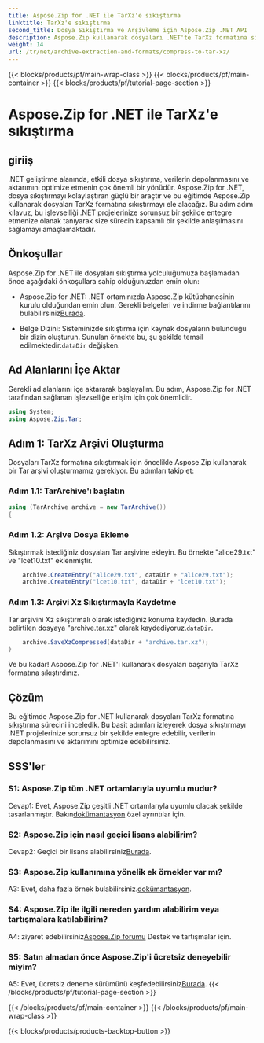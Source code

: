 ```yaml
---
title: Aspose.Zip for .NET ile TarXz'e sıkıştırma
linktitle: TarXz'e sıkıştırma
second_title: Dosya Sıkıştırma ve Arşivleme için Aspose.Zip .NET API
description: Aspose.Zip kullanarak dosyaları .NET'te TarXz formatına sıkıştırmayı öğrenin. Verimli dosya depolama ve aktarımı için adım adım kılavuzumuzu izleyin.
weight: 14
url: /tr/net/archive-extraction-and-formats/compress-to-tar-xz/
---
```


{{< blocks/products/pf/main-wrap-class >}}
{{< blocks/products/pf/main-container >}}
{{< blocks/products/pf/tutorial-page-section >}}

# Aspose.Zip for .NET ile TarXz'e sıkıştırma

## giriiş

.NET geliştirme alanında, etkili dosya sıkıştırma, verilerin depolanmasını ve aktarımını optimize etmenin çok önemli bir yönüdür. Aspose.Zip for .NET, dosya sıkıştırmayı kolaylaştıran güçlü bir araçtır ve bu eğitimde Aspose.Zip kullanarak dosyaları TarXz formatına sıkıştırmayı ele alacağız. Bu adım adım kılavuz, bu işlevselliği .NET projelerinize sorunsuz bir şekilde entegre etmenize olanak tanıyarak size sürecin kapsamlı bir şekilde anlaşılmasını sağlamayı amaçlamaktadır.

## Önkoşullar

Aspose.Zip for .NET ile dosyaları sıkıştırma yolculuğumuza başlamadan önce aşağıdaki önkoşullara sahip olduğunuzdan emin olun:

-  Aspose.Zip for .NET: .NET ortamınızda Aspose.Zip kütüphanesinin kurulu olduğundan emin olun. Gerekli belgeleri ve indirme bağlantılarını bulabilirsiniz[Burada](https://reference.aspose.com/zip/net/).

-  Belge Dizini: Sisteminizde sıkıştırma için kaynak dosyaların bulunduğu bir dizin oluşturun. Sunulan örnekte bu, şu şekilde temsil edilmektedir:`dataDir` değişken.

## Ad Alanlarını İçe Aktar

Gerekli ad alanlarını içe aktararak başlayalım. Bu adım, Aspose.Zip for .NET tarafından sağlanan işlevselliğe erişim için çok önemlidir.

```csharp
using System;
using Aspose.Zip.Tar;
```

## Adım 1: TarXz Arşivi Oluşturma

Dosyaları TarXz formatına sıkıştırmak için öncelikle Aspose.Zip kullanarak bir Tar arşivi oluşturmamız gerekiyor. Bu adımları takip et:

### Adım 1.1: TarArchive'ı başlatın

```csharp
using (TarArchive archive = new TarArchive())
{
```

### Adım 1.2: Arşive Dosya Ekleme

Sıkıştırmak istediğiniz dosyaları Tar arşivine ekleyin. Bu örnekte "alice29.txt" ve "lcet10.txt" eklenmiştir.

```csharp
    archive.CreateEntry("alice29.txt", dataDir + "alice29.txt");
    archive.CreateEntry("lcet10.txt", dataDir + "lcet10.txt");
```

### Adım 1.3: Arşivi Xz Sıkıştırmayla Kaydetme

 Tar arşivini Xz sıkıştırmalı olarak istediğiniz konuma kaydedin. Burada belirtilen dosyaya "archive.tar.xz" olarak kaydediyoruz.`dataDir`.

```csharp
    archive.SaveXzCompressed(dataDir + "archive.tar.xz");
}
```

Ve bu kadar! Aspose.Zip for .NET'i kullanarak dosyaları başarıyla TarXz formatına sıkıştırdınız.

## Çözüm

Bu eğitimde Aspose.Zip for .NET kullanarak dosyaları TarXz formatına sıkıştırma sürecini inceledik. Bu basit adımları izleyerek dosya sıkıştırmayı .NET projelerinize sorunsuz bir şekilde entegre edebilir, verilerin depolanmasını ve aktarımını optimize edebilirsiniz.

## SSS'ler

### S1: Aspose.Zip tüm .NET ortamlarıyla uyumlu mudur?

 Cevap1: Evet, Aspose.Zip çeşitli .NET ortamlarıyla uyumlu olacak şekilde tasarlanmıştır. Bakın[dokümantasyon](https://reference.aspose.com/zip/net/) özel ayrıntılar için.

### S2: Aspose.Zip için nasıl geçici lisans alabilirim?

 Cevap2: Geçici bir lisans alabilirsiniz[Burada](https://purchase.aspose.com/temporary-license/).

### S3: Aspose.Zip kullanımına yönelik ek örnekler var mı?

 A3: Evet, daha fazla örnek bulabilirsiniz.[dokümantasyon](https://reference.aspose.com/zip/net/).

### S4: Aspose.Zip ile ilgili nereden yardım alabilirim veya tartışmalara katılabilirim?

 A4: ziyaret edebilirsiniz[Aspose.Zip forumu](https://forum.aspose.com/c/zip/37) Destek ve tartışmalar için.

### S5: Satın almadan önce Aspose.Zip'i ücretsiz deneyebilir miyim?

 A5: Evet, ücretsiz deneme sürümünü keşfedebilirsiniz[Burada](https://releases.aspose.com/zip/net).
{{< /blocks/products/pf/tutorial-page-section >}}

{{< /blocks/products/pf/main-container >}}
{{< /blocks/products/pf/main-wrap-class >}}

{{< blocks/products/products-backtop-button >}}
